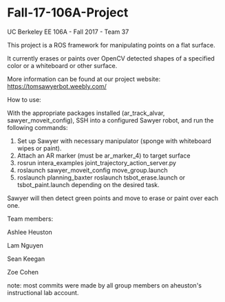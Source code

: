 # Fall-17-106A-Project
UC Berkeley EE 106A - Fall 2017 - Team 37

This project is a ROS framework for manipulating points on a flat surface.

It currently erases or paints over OpenCV detected shapes of a specified color or a whiteboard or other surface.

More information can be found at our project website:
https://tomsawyerbot.weebly.com/

How to use:

With the appropriate packages installed (ar_track_alvar, sawyer_moveit_config), SSH into a configured Sawyer robot, and run the following commands:

1. Set up Sawyer with necessary manipulator (sponge with whiteboard wipes or paint).
1. Attach an AR marker (must be ar_marker_4) to target surface
2. rosrun intera_examples joint_trajectory_action_server.py
3. roslaunch sawyer_moveit_config move_group.launch
4. roslaunch planning_baxter roslaunch tsbot_erase.launch or tsbot_paint.launch depending on the desired task.

Sawyer will then detect green points and move to erase or paint over each one.

Team members:

Ashlee Heuston

Lam Nguyen

Sean Keegan

Zoe Cohen

note: most commits were made by all group members on aheuston's instructional lab account.
